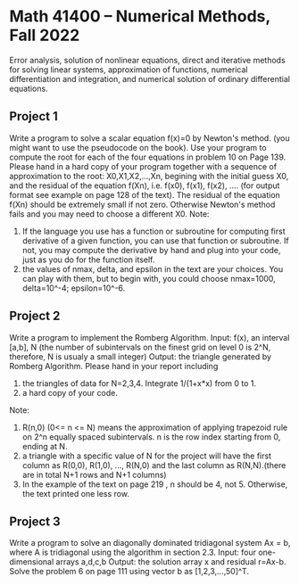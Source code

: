 # Math 41400 –  Numerical Methods, Fall 2022

Error analysis, solution of nonlinear equations, direct and iterative methods for solving linear systems, approximation of functions, numerical differentiation and integration, and numerical solution of ordinary differential equations.

## Project 1 

Write a program to solve a scalar equation f(x)=0 by Newton's method. (you might want to use the pseudocode on the book). Use your program to compute the root for each of the four equations in problem 10 on Page 139. Please hand in a hard copy of your program together with a sequence of approximation to the root: X0,X1,X2,...,Xn, begining with the initial guess X0, and the residual of the equation f(Xn), i.e. f(x0), f(x1), f(x2), .... (for output format see example on page 128 of the text). The residual of the equation f(Xn) should be extremely small if not zero. Otherwise Newton's method fails and you may need to choose a different X0.
Note: 
1) If the language you use has a function or subroutine for computing first derivative of a given function, you can use that function or subroutine. If not, you may compute the derivative by hand and plug into your code, just as you do for the function itself.
2) the values of nmax, delta, and epsilon in the text are your choices. You can play with them, but to begin with, you could choose nmax=1000, delta=10^-4; epsilon=10^-6.

## Project 2

Write a program to implement the Romberg Algorithm.
Input: f(x), an interval [a,b], N (the number of subintervals on the 
finest grid on level 0 is 2^N, therefore, N is usualy a small integer)
Output: the triangle generated by Romberg Algorithm.
Please hand in your report including
1) the triangles of data for N=2,3,4. Integrate 1/(1+x*x) from 0 to 1.
2) a hard copy of your code.

Note:
1) R(n,0) (0<= n <= N) means the approximation of applying trapezoid rule on 2^n equally spaced subintervals. n is the row index starting from 0, ending at N.
2) a triangle with a specific value of N for the project will have the first column as R(0,0), R(1,0), ..., R(N,0) and the last column as R(N,N).(there are in total N+1 rows and N+1 columns)
3) In the example of the text on page 219 , n should be 4, not 5. Otherwise, the text printed one less row.

## Project 3
Write a program to solve an diagonally dominated tridiagonal system Ax = b,
where A is tridiagonal using the algorithm in section 2.3.
Input: four one-dimensional arrays a,d,c,b
Output: the solution array x and residual r=Ax-b.
Solve the problem 6 on page 111 using vector b as [1,2,3,...,50]^T.

